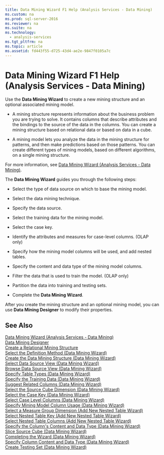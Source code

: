 ```yaml
---
title: Data Mining Wizard F1 Help (Analysis Services - Data Mining)
ms.custom: na
ms.prod: sql-server-2016
ms.reviewer: na
ms.suite: na
ms.technology: 
  - analysis-services
ms.tgt_pltfrm: na
ms.topic: article
ms.assetid: fd443f55-d725-43d4-ae2e-9847f0105a7c
---
```

# Data Mining Wizard F1 Help (Analysis Services - Data Mining)
  Use the **Data Mining Wizard** to create a new mining structure and an optional associated mining model.  
  
-   A mining structure represents information about the business problem you are trying to solve. It contains columns that describe attributes and the bindings to the source of the data in the columns. You can create a mining structure based on relational data or based on data in a cube.  
  
-   A mining model lets you analyze the data in the mining structure for patterns, and then make predictions based on those patterns. You can create different types of mining models, based on different algorithms, on a single mining structure.  
  
 For more information, see [Data Mining Wizard &#40;Analysis Services - Data Mining&#41;](../Topic/Data%20Mining%20Wizard%20\(Analysis%20Services%20-%20Data%20Mining\).md).  
  
 The **Data Mining Wizard** guides you through the following steps:  
  
-   Select the type of data source on which to base the mining model.  
  
-   Select the data mining technique.  
  
-   Specify the data source.  
  
-   Select the training data for the mining model.  
  
-   Select the case key.  
  
-   Identify the attributes and measures for case\-level columns. \(OLAP only\)  
  
-   Specify how the mining model columns will be used, and add nested tables.  
  
-   Specify the content and data type of the mining model columns.  
  
-   Filter the data that is used to train the model. \(OLAP only\)  
  
-   Partition the data into training and testing sets.  
  
-   Complete the **Data Mining Wizard**.  
  
 After you create the mining structure and an optional mining model, you can use **Data Mining Designer** to modify their properties.  
  
## See Also  
 [Data Mining Wizard &#40;Analysis Services - Data Mining&#41;](../Topic/Data%20Mining%20Wizard%20\(Analysis%20Services%20-%20Data%20Mining\).md)   
 [Data Mining Designer](../../Topics\TopicNameNotContainA/Data-Mining-Designer.md)   
 [Create a Relational Mining Structure](../../Topics\TopicNameContainA/Create-a-Relational-Mining-Structure.md)   
 [Select the Definition Method &#40;Data Mining Wizard&#41;](../Topic/Select%20the%20Definition%20Method%20\(Data%20Mining%20Wizard\).md)   
 [Create the Data Mining Structure &#40;Data Mining Wizard&#41;](../Topic/Create%20the%20Data%20Mining%20Structure%20\(Data%20Mining%20Wizard\).md)   
 [Select Data Source View &#40;Data Mining Wizard&#41;](../Topic/Select%20Data%20Source%20View%20\(Data%20Mining%20Wizard\).md)   
 [Browse Data Source View &#40;Data Mining Wizard&#41;](../Topic/Browse%20Data%20Source%20View%20\(Data%20Mining%20Wizard\).md)   
 [Specify Table Types &#40;Data Mining Wizard&#41;](../Topic/Specify%20Table%20Types%20\(Data%20Mining%20Wizard\).md)   
 [Specify the Training Data &#40;Data Mining Wizard&#41;](../Topic/Specify%20the%20Training%20Data%20\(Data%20Mining%20Wizard\).md)   
 [Suggest Related Columns &#40;Data Mining Wizard&#41;](../Topic/Suggest%20Related%20Columns%20\(Data%20Mining%20Wizard\).md)   
 [Select the Source Cube Dimension &#40;Data Mining Wizard&#41;](../Topic/Select%20the%20Source%20Cube%20Dimension%20\(Data%20Mining%20Wizard\).md)   
 [Select the Case Key &#40;Data Mining Wizard&#41;](../Topic/Select%20the%20Case%20Key%20\(Data%20Mining%20Wizard\).md)   
 [Select Case Level Columns &#40;Data Mining Wizard&#41;](../Topic/Select%20Case%20Level%20Columns%20\(Data%20Mining%20Wizard\).md)   
 [Specify Mining Model Column Usage &#40;Data Mining Wizard&#41;](../Topic/Specify%20Mining%20Model%20Column%20Usage%20\(Data%20Mining%20Wizard\).md)   
 [Select a Measure Group Dimension &#40;Add New Nested Table Wizard&#41;](../Topic/Select%20a%20Measure%20Group%20Dimension%20\(Add%20New%20Nested%20Table%20Wizard\).md)   
 [Select Nested Table Key &#40;Add New Nested Table Wizard&#41;](../Topic/Select%20Nested%20Table%20Key%20\(Add%20New%20Nested%20Table%20Wizard\).md)   
 [Select Nested Table Columns &#40;Add New Nested Table Wizard&#41;](../Topic/Select%20Nested%20Table%20Columns%20\(Add%20New%20Nested%20Table%20Wizard\).md)   
 [Specify the Column's Content and Data Type &#40;Data Mining Wizard&#41;](../Topic/Specify%20the%20Column's%20Content%20and%20Data%20Type%20\(Data%20Mining%20Wizard\).md)   
 [Slice Source Cube &#40;Data Mining Wizard&#41;](../Topic/Slice%20Source%20Cube%20\(Data%20Mining%20Wizard\).md)   
 [Completing the Wizard &#40;Data Mining Wizard&#41;](../Topic/Completing%20the%20Wizard%20\(Data%20Mining%20Wizard\).md)   
 [Specify Column Content and Data Type &#40;Data Mining Wizard&#41;](../Topic/Specify%20Column%20Content%20and%20Data%20Type%20\(Data%20Mining%20Wizard\).md)   
 [Create Testing Set &#40;Data Mining Wizard&#41;](../Topic/Create%20Testing%20Set%20\(Data%20Mining%20Wizard\).md)  
  
  